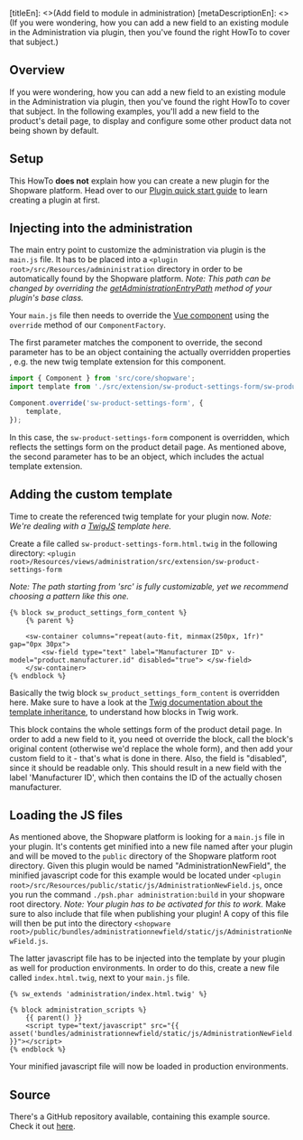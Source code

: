[titleEn]: <>(Add field to module in administration)
[metaDescriptionEn]: <>(If you were wondering, how you can add a new field to an existing module in the Administration via plugin, then you've found the right HowTo to cover that subject.)

## Overview

If you were wondering, how you can add a new field to an existing module in the Administration via plugin, then you've
found the right HowTo to cover that subject.
In the following examples, you'll add a new field to the product's detail page, to display and configure
some other product data not being shown by default.

## Setup

This HowTo **does not** explain how you can create a new plugin for the Shopware platform.
Head over to our [Plugin quick start guide](./../2-internals/4-plugins/010-plugin-quick-start.md) to
learn creating a plugin at first.

## Injecting into the administration

The main entry point to customize the administration via plugin is the `main.js` file.
It has to be placed into a `<plugin root>/src/Resources/admininistration` directory in order to be automatically found by the Shopware
platform.
*Note: This path can be changed by overriding the [getAdministrationEntryPath](../2-internals/4-plugins/020-plugin-base-class.md#getAdministrationEntryPath) method of your plugin's base class.*

Your `main.js` file then needs to override the [Vue component](https://vuejs.org/v2/guide/components.html) using the
`override` method of our `ComponentFactory`.

The first parameter matches the component to override, the second parameter has to be an object containing
the actually overridden properties , e.g. the new twig template extension for this component.

```js
import { Component } from 'src/core/shopware';
import template from './src/extension/sw-product-settings-form/sw-product-settings-form.html.twig';

Component.override('sw-product-settings-form', {
    template,
});
```

In this case, the `sw-product-settings-form` component is overridden, which reflects the settings form on the product detail page.
As mentioned above, the second parameter has to be an object, which includes the actual template extension.

## Adding the custom template

Time to create the referenced twig template for your plugin now.
*Note: We're dealing with a [TwigJS](https://github.com/twigjs/twig.js/wiki) template here.* 

Create a file called `sw-product-settings-form.html.twig` in the following directory:
`<plugin root>/Resources/views/administration/src/extension/sw-product-settings-form`

*Note: The path starting from 'src' is fully customizable, yet we recommend choosing a pattern like this one.*

```twig
{% block sw_product_settings_form_content %}
    {% parent %}

    <sw-container columns="repeat(auto-fit, minmax(250px, 1fr)" gap="0px 30px">
        <sw-field type="text" label="Manufacturer ID" v-model="product.manufacturer.id" disabled="true"> </sw-field>
    </sw-container>
{% endblock %}
```

Basically the twig block `sw_product_settings_form_content` is overridden here.
Make sure to have a look at the [Twig documentation about the template inheritance](https://twig.symfony.com/doc/2.x/templates.html#template-inheritance), to understand how blocks in Twig work.

This block contains the whole settings form of the product detail page.
In order to add a new field to it, you need ot override the block, call the block's original content (otherwise we'd replace the whole form), and then
add your custom field to it - that's what is done in there.
Also, the field is "disabled", since it should be readable only.
This should result in a new field with the label 'Manufacturer ID', which then contains the ID of the actually chosen manufacturer.

## Loading the JS files

As mentioned above, the Shopware platform is looking for a `main.js` file in your plugin.
It's contents get minified into a new file named after your plugin and will be moved to the `public` directory
of the Shopware platform root directory.
Given this plugin would be named "AdministrationNewField", the minified javascript code for this example would be
located under `<plugin root>/src/Resources/public/static/js/AdministrationNewField.js`, once you run the command `./psh.phar administration:build` in your shopware root directory.
*Note: Your plugin has to be activated for this to work.*
Make sure to also include that file when publishing your plugin!
A copy of this file will then be put into the directory `<shopware root>/public/bundles/administrationnewfield/static/js/AdministrationNewField.js`.

The latter javascript file has to be injected into the template by your plugin as well for production environments.
In order to do this, create a new file called `index.html.twig`, next to your `main.js` file.

```twig
{% sw_extends 'administration/index.html.twig' %}

{% block administration_scripts %}
    {{ parent() }}
    <script type="text/javascript" src="{{ asset('bundles/administrationnewfield/static/js/AdministrationNewField.js') }}"></script>
{% endblock %}
```

Your minified javascript file will now be loaded in production environments.

## Source

There's a GitHub repository available, containing this example source.
Check it out [here](https://github.com/shopware/swag-docs-administration-new-field).